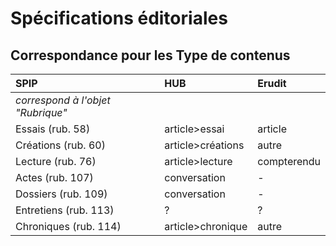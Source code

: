 # Spécifications éditoriales

## Correspondance pour les Type de contenus

SPIP | HUB | Erudit
:--|:--|:--
_correspond à l'objet "Rubrique"_ | |
Essais      (rub. 58) | article>essai | article
Créations   (rub. 60) | article>créations | autre
Lecture     (rub. 76) | article>lecture | compterendu
Actes       (rub. 107) | conversation | -
Dossiers    (rub. 109) | conversation | -
Entretiens  (rub. 113) | ? | ?
Chroniques  (rub. 114) | article>chronique | autre
